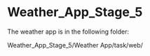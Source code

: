 # Weather_App_Stage_5
The weather app is in the following folder:

Weather_App_Stage_5/Weather App/task/web/
